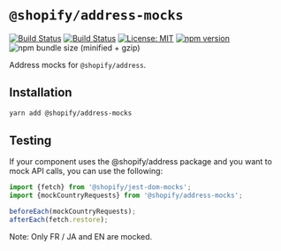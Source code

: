 # `@shopify/address-mocks`

[![Build Status](https://github.com/Shopify/quilt/workflows/Node-CI/badge.svg?branch=main)](https://github.com/Shopify/quilt/actions?query=workflow%3ANode-CI)
[![Build Status](https://github.com/Shopify/quilt/workflows/Ruby-CI/badge.svg?branch=main)](https://github.com/Shopify/quilt/actions?query=workflow%3ARuby-CI)
[![License: MIT](https://img.shields.io/badge/License-MIT-green.svg)](LICENSE.md) [![npm version](https://badge.fury.io/js/%40shopify%2Faddress-mocks.svg)](https://badge.fury.io/js/%40shopify%2Faddress-mocks)
![npm bundle size (minified + gzip)](https://img.shields.io/bundlephobia/minzip/%40shopify%2Faddress-mocks.svg)

Address mocks for `@shopify/address`.

## Installation

```bash
yarn add @shopify/address-mocks
```

## Testing

If your component uses the @shopify/address package and you want to mock API calls, you can use the following:

```ts
import {fetch} from '@shopify/jest-dom-mocks';
import {mockCountryRequests} from '@shopify/address-mocks';

beforeEach(mockCountryRequests);
afterEach(fetch.restore);
```

Note: Only FR / JA and EN are mocked.
